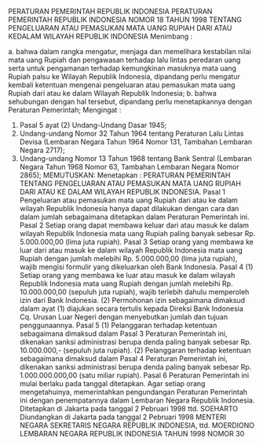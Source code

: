  PERATURAN PEMERINTAH REPUBLIK INDONESIA PERATURAN PEMERINTAH REPUBLIK INDONESIA NOMOR 18 TAHUN 1998 TENTANG PENGELUARAN ATAU PEMASUKAN MATA UANG RUPIAH DARI ATAU KEDALAM WILAYAH REPUBLIK INDONESIA
Menimbang :

a. bahwa dalam rangka mengatur, menjaga dan memelihara kestabilan nilai mata uang Rupiah dan pengawasan terhadap lalu lintas peredaran uang serta untuk pengamanan terhadap kemungkinan masuknya mata uang Rupiah palsu ke Wilayah Republik Indonesia, dipandang perlu mengatur kembali ketentuan mengenai pengeluaran atau pemasukan mata uang Rupiah dari atau ke dalam Wilayah Republik Indonesia;
b. bahwa sehubungan dengan hal tersebut, dipandang perlu menetapkannya dengan Peraturan Pemerintah;
Mengingat :

1. Pasal 5 ayat (2) Undang-Undang Dasar 1945;
2. Undang-undang Nomor 32 Tahun 1964 tentang Peraturan Lalu Lintas Devisa (Lembaran Negara Tahun 1964 Nomor 131, Tambahan Lembaran Negara 2717);
3. Undang-undang Nomor 13 Tahun 1968 tentang Bank Sentral (Lembaran Negara Tahun 1968 Nomor 63, Tambahan Lembaran Negara Nomor 2865);
MEMUTUSKAN:
 Menetapkan : PERATURAN PEMERINTAH TENTANG PENGELUARAN ATAU PEMASUKAN MATA UANG RUPIAH DARI ATAU KE DALAM WILAYAH REPUBLIK INDONESIA.
Pasal 1
Pengeluaran atau pemasukan mata uang Rupiah dari atau ke dalam wilayah Republik Indonesia hanya dapat dilakukan dengan cara dan dalam jumlah sebagaimana ditetapkan dalam Peraturan Pemerintah ini.
Pasal 2
Setiap orang dapat membawa keluar dari atau masuk ke dalam wilayah Republik Indonesia mata uang Rupiah paling banyak sebesar Rp.
5.000.000,00 (lima juta rupiah).
Pasal 3
Setiap orang yang membawa ke luar dari atau masuk ke dalam wilayah Republik Indonesia mata uang Rupiah dengan jumlah melebihi Rp.
5.000.000,00 (lima juta rupiah), wajib mengisi formulir yang dikeluarkan oleh Bank Indonesia.
Pasal 4
(1) Setiap orang yang membawa ke luar atau masuk ke dalam wilayah Republik Indonesia mata uang Rupiah dengan jumlah melebihi Rp.
10.000.000,00 (sepuluh juta rupiah), wajib terlebih dahulu memperoleh izin dari Bank Indonesia.
(2) Permohonan izin sebagaimana dimaksud dalam ayat (1) diajukan secara tertulis kepada Direksi Bank Indonesia Cq. Urusan Luar Negeri dengan menyebutkan jumlah dan tujuan penggunaannya.
Pasal 5
(1) Pelanggaran terhadap ketentuan sebagaimana dimaksud dalam Pasal 3 Peraturan Pemerintah ini, dikenakan sanksi administrasi berupa denda paling banyak sebesar Rp. 10.000.000,- (sepuluh juta rupiah).
(2) Pelanggaran terhadap ketentuan sebagaimana dimaksud dalam Pasal 4 Peraturan Pemerintah ini, dikenakan sanksi administrasi berupa denda paling banyak sebesar Rp. 1.000.000.000,00 (satu miliar rupiah).
Pasal 6
Peraturan Pemerintah ini mulai berlaku pada tanggal ditetapkan.
Agar setiap orang mengetahuinya, memerintahkan pengundangan Peraturan Pemerintah ini dengan penempatannya dalam Lembaran Negara Republik Indonesia. Ditetapkan di Jakarta pada tanggal 2 Pebruari 1998 ttd. SOEHARTO Diundangkan di Jakarta pada tanggal 2 Pebruari 1998 MENTERI NEGARA SEKRETARIS NEGARA REPUBLIK INDONESIA, ttd. MOERDIONO LEMBARAN NEGARA REPUBLIK INDONESIA TAHUN 1998 NOMOR 30